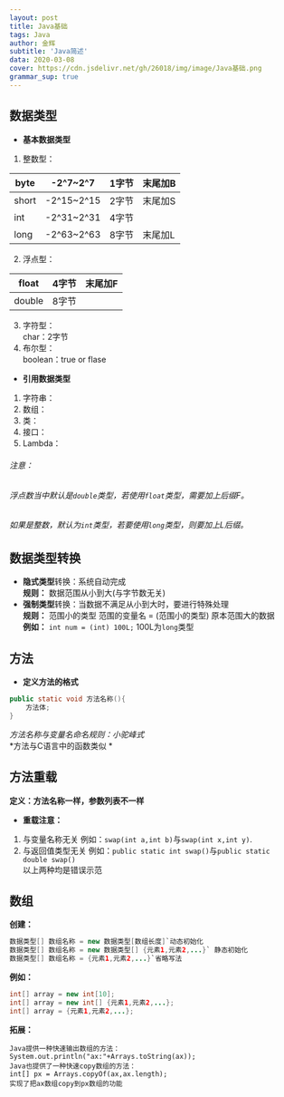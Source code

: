 ```yaml
---
layout: post
title: Java基础
tags: Java
author: 金辉
subtitle: 'Java简述'
data: 2020-03-08
cover: https://cdn.jsdelivr.net/gh/26018/img/image/Java基础.png
grammar_sup: true
---
```

     

## 数据类型       
- **基本数据类型** 

 1. 整数型：

| byte  | -2^7~2^7   | 1字节 | 末尾加B |
| ----- | ------------ | ----- | ------- |
| short | -2^15~2^15 | 2字节 | 末尾加S |
| int   | -2^31~2^31 | 4字节 |         |
| long  | -2^63~2^63 | 8字节 | 末尾加L |       

 2. 浮点型：     

| float  | 4字节 | 末尾加F |
| ------ | ----- | ------- |
| double | 8字节 |         |    

 3. 字符型：       
 char：2字节       
 4. 布尔型：     
 boolean：true or flase           
 
- **引用数据类型**                 
 1. 字符串：  
 2. 数组：   
 8. 类：   
 9. 接口：   
 10. Lambda：    
###### 注意：     
###### 浮点数当中默认是`double`类型，若使用`float`类型，需要加上后缀F。    
###### 如果是整数，默认为`int`类型，若要使用`long`类型，则要加上L后缀。        

## 数据类型转换     
- **隐式类型**转换：系统自动完成      
**规则：** 数据范围从小到大(与字节数无关)      
- **强制类型**转换：当数据不满足从小到大时，要进行特殊处理       
**规则：** 范围小的类型 范围的变量名 = (范围小的类型) 原本范围大的数据      
**例如：** `int num = (int) 100L;` 100L为`long`类型        

## 方法   

- **定义方法的格式**         
```java
public static void 方法名称(){
	方法体;
}
```
*方法名称与变量名命名规则：小驼峰式*        
*方法与C语言中的函数类似 *      

## 方法重载    
**定义：方法名称一样，参数列表不一样**    
- **重载注意：**     
1. 与变量名称无关 例如：`swap(int a,int b)`与`swap(int x,int y)`.     
2. 与返回值类型无关 例如：`public static int swap()`与`public static double swap()`     
以上两种均是错误示范            

## 数组     
**创建：**
```java 
数据类型[] 数组名称 = new 数据类型[数组长度]`动态初始化
数据类型[] 数组名称 = new 数据类型[] {元素1,元素2,...}` 静态初始化
数据类型[] 数组名称 = {元素1,元素2,...}`省略写法
```
**例如：**       
```java
int[] array = new int[10];
int[] array = new int[] {元素1,元素2,...};
int[] array = {元素1,元素2,...};
```
**拓展：**        
```
Java提供一种快速输出数组的方法：
System.out.println("ax:"+Arrays.toString(ax));
Java也提供了一种快速copy数组的方法：
int[] px = Arrays.copyOf(ax,ax.length);    
实现了把ax数组copy到px数组的功能       
```        
